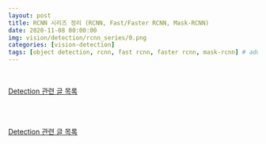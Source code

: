```yaml
---
layout: post
title: RCNN 시리즈 정리 (RCNN, Fast/Faster RCNN, Mask-RCNN)
date: 2020-11-08 00:00:00
img: vision/detection/rcnn_series/0.png
categories: [vision-detection] 
tags: [object detection, rcnn, fast rcnn, faster rcnn, mask-rcnn] # add tag
---
```


<br>

[Detection 관련 글 목록](https://gaussian37.github.io/vision-detection-table/)

<br>





<br>

[Detection 관련 글 목록](https://gaussian37.github.io/vision-detection-table/)

<br>